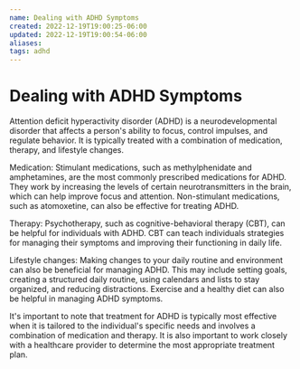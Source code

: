 ```yaml
---
name: Dealing with ADHD Symptoms
created: 2022-12-19T19:00:25-06:00
updated: 2022-12-19T19:00:54-06:00
aliases: 
tags: adhd
---
```

# Dealing with ADHD Symptoms

Attention deficit hyperactivity disorder (ADHD) is a neurodevelopmental disorder that affects a person's ability to focus, control impulses, and regulate behavior. It is typically treated with a combination of medication, therapy, and lifestyle changes.

Medication: Stimulant medications, such as methylphenidate and amphetamines, are the most commonly prescribed medications for ADHD. They work by increasing the levels of certain neurotransmitters in the brain, which can help improve focus and attention. Non-stimulant medications, such as atomoxetine, can also be effective for treating ADHD.

Therapy: Psychotherapy, such as cognitive-behavioral therapy (CBT), can be helpful for individuals with ADHD. CBT can teach individuals strategies for managing their symptoms and improving their functioning in daily life.

Lifestyle changes: Making changes to your daily routine and environment can also be beneficial for managing ADHD. This may include setting goals, creating a structured daily routine, using calendars and lists to stay organized, and reducing distractions. Exercise and a healthy diet can also be helpful in managing ADHD symptoms.

It's important to note that treatment for ADHD is typically most effective when it is tailored to the individual's specific needs and involves a combination of medication and therapy. It is also important to work closely with a healthcare provider to determine the most appropriate treatment plan.
